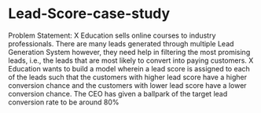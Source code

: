 # Lead-Score-case-study
Problem Statement: X Education sells online courses to industry professionals. There are many leads generated  through multiple Lead Generation System however, they need help in filtering the most  promising leads, i.e., the leads that are most likely to convert into paying customers.  X Education wants to build a model wherein a lead score is assigned to each of the leads such  that the customers with higher lead score have a higher conversion chance and the customers  with lower lead score have a lower conversion chance.  The CEO has given a ballpark of the target lead conversion rate to be around 80%
